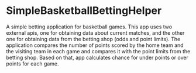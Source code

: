 # SimpleBasketballBettingHelper

A simple betting application for basketball games. This app uses two external apis, one for obtaining data about current matches, 
and the other one for obtaining data from the betting shop (odds and point limits). 
The application compares the number of points scored by the home team and the visiting team in each game and compares it with the point limits from the betting shop.
Based on that, app calculates chance for under points or over points for each game.
